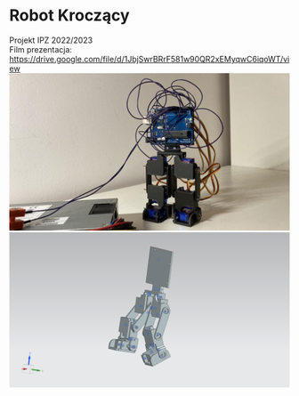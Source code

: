 # Robot Kroczący
Projekt IPZ 2022/2023 </br>
Film prezentacja:</br>
https://drive.google.com/file/d/1JbjSwrBRrF581w90QR2xEMyqwC6iqoWT/view
![robot](robot.jpg)
![model1](model1.png)
